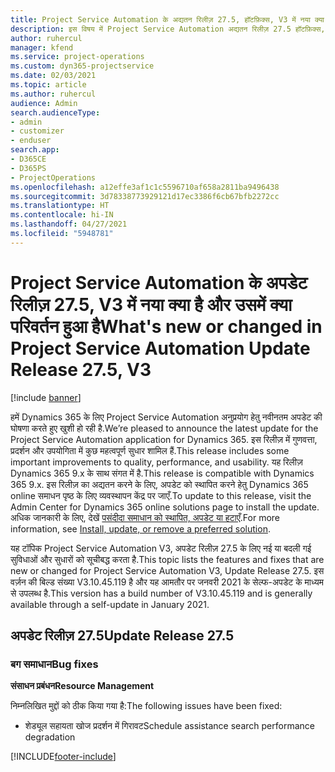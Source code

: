 ```yaml
---
title: Project Service Automation के अद्यतन रिलीज़ 27.5, हॉटफ़िक्स, V3 में नया क्या है और उसमें क्या परिवर्तन हुआ है
description: इस विषय में Project Service Automation अद्यतन रिलीज़ 27.5 हॉटफ़िक्स, V3 में उपलब्ध सुविधाएँ और सुधार सूचीबद्ध किए गए हैं.
author: ruhercul
manager: kfend
ms.service: project-operations
ms.custom: dyn365-projectservice
ms.date: 02/03/2021
ms.topic: article
ms.author: ruhercul
audience: Admin
search.audienceType:
- admin
- customizer
- enduser
search.app:
- D365CE
- D365PS
- ProjectOperations
ms.openlocfilehash: a12effe3af1c1c5596710af658a2811ba9496438
ms.sourcegitcommit: 3d78338773929121d17ec3386f6cb67bfb2272cc
ms.translationtype: HT
ms.contentlocale: hi-IN
ms.lasthandoff: 04/27/2021
ms.locfileid: "5948781"
---
```

# <a name="whats-new-or-changed-in-project-service-automation-update-release-275-v3"></a><span data-ttu-id="ef113-103">Project Service Automation के अपडेट रिलीज़ 27.5, V3 में नया क्या है और उसमें क्या परिवर्तन हुआ है</span><span class="sxs-lookup"><span data-stu-id="ef113-103">What's new or changed in Project Service Automation Update Release 27.5, V3</span></span>

[!include [banner](../includes/psa-now-project-operations.md)]

<span data-ttu-id="ef113-104">हमें Dynamics 365 के लिए Project Service Automation अनुप्रयोग हेतु नवीनतम अपडेट की घोषणा करते हुए खुशी हो रही है.</span><span class="sxs-lookup"><span data-stu-id="ef113-104">We’re pleased to announce the latest update for the Project Service Automation application for Dynamics 365.</span></span> <span data-ttu-id="ef113-105">इस रिलीज़ में गुणवत्ता, प्रदर्शन और उपयोगिता में कुछ महत्वपूर्ण सुधार शामिल हैं.</span><span class="sxs-lookup"><span data-stu-id="ef113-105">This release includes some important improvements to quality, performance, and usability.</span></span> <span data-ttu-id="ef113-106">यह रिलीज़ Dynamics 365 9.x के साथ संगत में है.</span><span class="sxs-lookup"><span data-stu-id="ef113-106">This release is compatible with Dynamics 365 9.x.</span></span> <span data-ttu-id="ef113-107">इस रिलीज़ का अद्यतन करने के लिए, अपडेट को स्थापित करने हेतु Dynamics 365 online समाधन पृष्ठ के लिए व्यवस्थापन केंद्र पर जाएँ.</span><span class="sxs-lookup"><span data-stu-id="ef113-107">To update to this release, visit the Admin Center for Dynamics 365 online solutions page to install the update.</span></span> <span data-ttu-id="ef113-108">अधिक जानकारी के लिए, देखें [पसंदीदा समाधान को स्थापित, अपडेट या हटाएँ](/power-platform/admin/install-remove-preferred-solution).</span><span class="sxs-lookup"><span data-stu-id="ef113-108">For more information, see [Install, update, or remove a preferred solution](/power-platform/admin/install-remove-preferred-solution).</span></span>

<span data-ttu-id="ef113-109">यह टॉपिक Project Service Automation V3, अपडेट रिलीज़ 27.5 के लिए नई या बदली गई सुविधाओं और सुधारों को सूचीबद्ध करता है.</span><span class="sxs-lookup"><span data-stu-id="ef113-109">This topic lists the features and fixes that are new or changed for Project Service Automation V3, Update Release 27.5.</span></span> <span data-ttu-id="ef113-110">इस वर्ज़न की बिल्ड संख्या V3.10.45.119 है और यह आमतौर पर जनवरी 2021 के सेल्फ-अपडेट के माध्यम से उपलब्ध है.</span><span class="sxs-lookup"><span data-stu-id="ef113-110">This version has a build number of V3.10.45.119 and is generally available through a self-update in January 2021.</span></span>

## <a name="update-release-275"></a><span data-ttu-id="ef113-111">अपडेट रिलीज़ 27.5</span><span class="sxs-lookup"><span data-stu-id="ef113-111">Update Release 27.5</span></span>

### <a name="bug-fixes"></a><span data-ttu-id="ef113-112">बग समाधान</span><span class="sxs-lookup"><span data-stu-id="ef113-112">Bug fixes</span></span>


<span data-ttu-id="ef113-113">**संसाधन प्रबंधन**</span><span class="sxs-lookup"><span data-stu-id="ef113-113">**Resource Management**</span></span>

<span data-ttu-id="ef113-114">निम्नलिखित मुद्दों को ठीक किया गया है:</span><span class="sxs-lookup"><span data-stu-id="ef113-114">The following issues have been fixed:</span></span>

- <span data-ttu-id="ef113-115">शेड्यूल सहायता खोज प्रदर्शन में गिरावट</span><span class="sxs-lookup"><span data-stu-id="ef113-115">Schedule assistance search performance degradation</span></span>


[!INCLUDE[footer-include](../includes/footer-banner.md)]